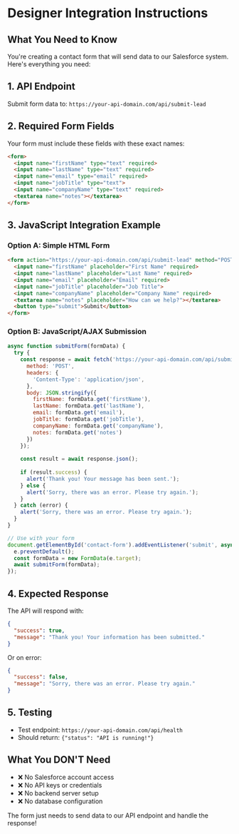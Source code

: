 # Designer Integration Instructions

## What You Need to Know

You're creating a contact form that will send data to our Salesforce system. Here's everything you need:

## 1. API Endpoint
Submit form data to: `https://your-api-domain.com/api/submit-lead`

## 2. Required Form Fields
Your form must include these fields with these exact names:

```html
<form>
  <input name="firstName" type="text" required>
  <input name="lastName" type="text" required>  
  <input name="email" type="email" required>
  <input name="jobTitle" type="text">
  <input name="companyName" type="text" required>
  <textarea name="notes"></textarea>
</form>
```

## 3. JavaScript Integration Example

### Option A: Simple HTML Form
```html
<form action="https://your-api-domain.com/api/submit-lead" method="POST">
  <input name="firstName" placeholder="First Name" required>
  <input name="lastName" placeholder="Last Name" required>
  <input name="email" placeholder="Email" required>
  <input name="jobTitle" placeholder="Job Title">
  <input name="companyName" placeholder="Company Name" required>
  <textarea name="notes" placeholder="How can we help?"></textarea>
  <button type="submit">Submit</button>
</form>
```

### Option B: JavaScript/AJAX Submission
```javascript
async function submitForm(formData) {
  try {
    const response = await fetch('https://your-api-domain.com/api/submit-lead', {
      method: 'POST',
      headers: {
        'Content-Type': 'application/json',
      },
      body: JSON.stringify({
        firstName: formData.get('firstName'),
        lastName: formData.get('lastName'),
        email: formData.get('email'),
        jobTitle: formData.get('jobTitle'),
        companyName: formData.get('companyName'),
        notes: formData.get('notes')
      })
    });
    
    const result = await response.json();
    
    if (result.success) {
      alert('Thank you! Your message has been sent.');
    } else {
      alert('Sorry, there was an error. Please try again.');
    }
  } catch (error) {
    alert('Sorry, there was an error. Please try again.');
  }
}

// Use with your form
document.getElementById('contact-form').addEventListener('submit', async (e) => {
  e.preventDefault();
  const formData = new FormData(e.target);
  await submitForm(formData);
});
```

## 4. Expected Response
The API will respond with:
```json
{
  "success": true,
  "message": "Thank you! Your information has been submitted."
}
```

Or on error:
```json
{
  "success": false,
  "message": "Sorry, there was an error. Please try again."
}
```

## 5. Testing
- Test endpoint: `https://your-api-domain.com/api/health`
- Should return: `{"status": "API is running!"}`

## What You DON'T Need
- ❌ No Salesforce account access
- ❌ No API keys or credentials  
- ❌ No backend server setup
- ❌ No database configuration

The form just needs to send data to our API endpoint and handle the response!
